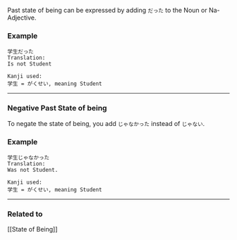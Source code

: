 Past state of being can be expressed by adding `だった` to the Noun or Na-Adjective.
### Example
```
学生だった
Translation:
Is not Student

Kanji used:
学生 = がくせい, meaning Student
```

---
### Negative Past State of being
To negate the state of being, you add `じゃなかった` instead of `じゃない`.
### Example
```
学生じゃなかった
Translation:
Was not Student.

Kanji used:
学生 = がくせい, meaning Student
```

---
### Related to
[[State of Being]]